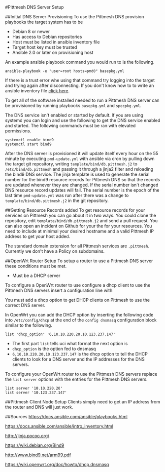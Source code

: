 #Pittmesh DNS Server Setup

##Initial DNS Server Provisioning
To use the Pittmesh DNS provision playbooks the target system has to be
* Debian 8 or newer
* Has access to Debian repositories
* Host must be listed in ansible inventory file
* Target host key must be trusted
* Ansible 2.0 or later on provisioning host

An example ansible playbook command you would run to is the following.

    ansible-playbook -e "user=root hosts=pmd0" basepkg.yml

If there is a trust error whe using that command try logging into the target 
and trying again after disconnecting. If you don't know how to to write an 
ansible inventory file [click here](https://docs.ansible.com/ansible/intro_inventory.html).

To get all of the software installed needed to run a Pittmesh DNS server
can be provisioned by running playbooks `basepkg.yml` and `specpkg.yml`.

The DNS service isn't enabled or started by default. If you are using
systemd you can login and use the following to get the DNS service enabled
and started. The following commands must be ran with elevated permissions.

    systemctl enable bind9
    systemctl start bind9

After the DNS server is provisioned it will update itself every hour on the
55 minute by executing `pmd-update.yml` with ansible via cron by pulling
down the target git repository, writing `template/bind/db.pittmesh.j2` to 
`/etc/bind/db.pittmesh` and passing it through a jinja2 filter and reloading
the bind9 DNS service. The jinja template is used to generate the serial
number for the bind9 resource records for Pittmesh DNS so that the records
are updated whenever they are changed. If the serial number isn't changed
DNS resource record updates will fail. The serial number is the epoch of 
the last time `pmd-update.yml` was run after there was a change to 
`template/bind/db.pittmesh.j2` in the git repository.

##Getting Resource Records added
To get resource records for your services on Pittmesh you can go about it
in two ways. You could clone the repository, edit 
`template/bind/db.pittmesh.j2` and send a pull request. You can also open 
an incident on Github for your the for your resources.
You need to include at minimal your desired hostname and a valid Pittmesh IP
address to get your host added.

The standard domain extension for all Pittmesh services are `.pittmesh`.
Currently we don't have a Policy on subdomains.

##OpenWrt Router Setup
To setup a router to use a Pittmesh DNS server these conditions must
be met.

* Must be a DHCP server

To configure a OpenWrt router to use configure a dhcp client to use the
Pittmesh DNS servers insert a configuration line with

You must add a dhcp option to get DHCP clients on Pittmesh to use
the correct DNS server.

In OpenWrt you can add the DHCP option by inserting the following code 
into `/etc/config/dhcp` at the end of the `config dnsmasq` configuration
block similar to the following.

    list 'dhcp_option' '6,10.10.220.20,10.123.237.147'

* The first part `list` tells uci what format the next option is
* `dhcp_option` is the option fed to dnsmasq
* `6,10.10.220.20,10.123.237.147` is the dhcp option to tell the DHCP
clients to look for a DNS server and the IP addresses for the DNS servers.

To configure your OpenWrt router to use the Pittmesh DNS servers replace the 
`list server` options with the entries for the Pittmesh DNS servers.

    list server '10.10.220.20'
    list server '10.123.237.147'

##Pittmesh Client Node Setup
Clients simply need to get an IP address from the router and DNS will just work.

##Sources
https://docs.ansible.com/ansible/playbooks.html

https://docs.ansible.com/ansible/intro_inventory.html

http://jinja.pocoo.org/

https://wiki.debian.org/Bind9

http://www.bind9.net/arm99.pdf

https://wiki.openwrt.org/doc/howto/dhcp.dnsmasq
